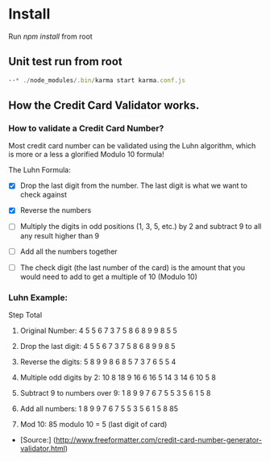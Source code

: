 # Install
Run *npm install* from root

## Unit test run from root
```javascript
⋅⋅* ./node_modules/.bin/karma start karma.conf.js
```

## How the Credit Card Validator works.

### How to validate a Credit Card Number?

Most credit card number can be validated using the Luhn algorithm, which is more or a less a glorified Modulo 10 formula!

The Luhn Formula:
- [x] Drop the last digit from the number. The last digit is what we want to check against
- [x] Reverse the numbers
- [ ] Multiply the digits in odd positions (1, 3, 5, etc.) by 2 and subtract 9 to all any result higher than 9
- [ ] Add all the numbers together
- [ ] The check digit (the last number of the card) is the amount that you would need to add to get a multiple of 10 (Modulo 10)




### Luhn Example:
 Step                       Total
1.  Original Number:  4 5	5	6	7	3	7	5	8	6	8	9	9	8	5	5

2.  Drop the last digit:  4	5	5	6	7	3	7	5	8	6	8	9	9	8	5

3.  Reverse the digits:  5	8	9	9	8	6	8	5	7	3	7	6	5	5	4

4.  Multiple odd digits by 2:  10	8	18	9	16	6	16	5	14	3	14	6	10	5	8

5.  Subtract 9 to numbers over 9:  1	8	9	9	7	6	7	5	5	3	5	6	1	5	8		

6.  Add all numbers:  1	8	9	9	7	6	7	5	5	3	5	6	1	5	8		85

7.  Mod 10:  85 modulo 10 = 5 (last digit of card)



* [Source:] (http://www.freeformatter.com/credit-card-number-generator-validator.html)

